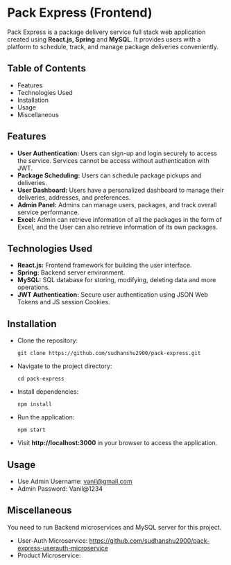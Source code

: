 # Pack Express (Frontend)

Pack Express is a package delivery service full stack web application created using **React.js, Spring** and **MySQL**. It provides users with a platform to schedule, track, and manage package deliveries conveniently.

## Table of Contents

* Features
* Technologies Used
* Installation
* Usage
* Miscellaneous

## Features

* **User Authentication:** Users can sign-up and login securely to access the service. Services cannot be access without authentication with JWT.
* **Package Scheduling:** Users can schedule package pickups and deliveries.
* **User Dashboard:** Users have a personalized dashboard to manage their deliveries, addresses, and preferences.
* **Admin Panel:** Admins can manage users, packages, and track overall service performance.
* **Excel:** Admin can retrieve information of all the packages in the form of Excel, and the User can also retrieve information of its own packages.

## Technologies Used

* **React.js:** Frontend framework for building the user interface.
* **Spring:** Backend server environment.
* **MySQL:** SQL database for storing, modifying, deleting data and more operations.
* **JWT Authentication:** Secure user authentication using JSON Web Tokens and JS session Cookies.

## Installation

* Clone the repository:
  ```
  git clone https://github.com/sudhanshu2900/pack-express.git
  ```
* Navigate to the project directory:
  ```
  cd pack-express
  ```
* Install dependencies:
  ```
  npm install
  ```
* Run the application:
  ```
  npm start
  ```
* Visit **http://localhost:3000** in your browser to access the application.

## Usage

* Use Admin Username: vanil@gmail.com
*    Admin Password: Vanil@1234

## Miscellaneous

You need to run Backend microservices and MySQL server for this project.
* User-Auth Microservice: https://github.com/sudhanshu2900/pack-express-userauth-microservice
* Product Microservice: 
